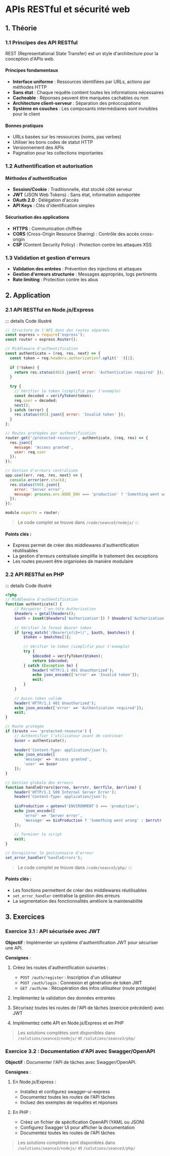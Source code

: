 # APIs RESTful et sécurité web

## 1. Théorie

### 1.1 Principes des API RESTful

REST (Representational State Transfer) est un style d'architecture pour la conception d'APIs web.

#### Principes fondamentaux

- **Interface uniforme** : Ressources identifiées par URLs, actions par méthodes HTTP
- **Sans état** : Chaque requête contient toutes les informations nécessaires
- **Cacheable** : Réponses peuvent être marquées cachables ou non
- **Architecture client-serveur** : Séparation des préoccupations
- **Système en couches** : Les composants intermédiaires sont invisibles pour le client

#### Bonnes pratiques

- URLs basées sur les ressources (noms, pas verbes)
- Utiliser les bons codes de statut HTTP
- Versionnement des APIs
- Pagination pour les collections importantes

### 1.2 Authentification et autorisation

#### Méthodes d'authentification

- **Session/Cookie** : Traditionnelle, état stocké côté serveur
- **JWT** (JSON Web Tokens) : Sans état, information autoportée
- **OAuth 2.0** : Délégation d'accès
- **API Keys** : Clés d'identification simples

#### Sécurisation des applications

- **HTTPS** : Communication chiffrée
- **CORS** (Cross-Origin Resource Sharing) : Contrôle des accès cross-origin
- **CSP** (Content Security Policy) : Protection contre les attaques XSS

### 1.3 Validation et gestion d'erreurs

- **Validation des entrées** : Prévention des injections et attaques
- **Gestion d'erreurs structurée** : Messages appropriés, logs pertinents
- **Rate limiting** : Protection contre les abus

## 2. Application

### 2.1 API RESTful en Node.js/Express

::: details Code illustré
```javascript
// Structure de l'API dans des routes séparées
const express = require('express');
const router = express.Router();

// Middleware d'authentification
const authenticate = (req, res, next) => {
  const token = req.headers.authorization?.split(' ')[1];
  
  if (!token) {
    return res.status(401).json({ error: 'Authentication required' });
  }
  
  try {
    // Vérifier le token (simplifié pour l'exemple)
    const decoded = verifyToken(token);
    req.user = decoded;
    next();
  } catch (error) {
    res.status(401).json({ error: 'Invalid token' });
  }
};

// Routes protégées par authentification
router.get('/protected-resource', authenticate, (req, res) => {
  res.json({ 
    message: 'Access granted', 
    user: req.user
  });
});

// Gestion d'erreurs centralisée
app.use((err, req, res, next) => {
  console.error(err.stack);
  res.status(500).json({
    error: 'Server error',
    message: process.env.NODE_ENV === 'production' ? 'Something went wrong' : err.message
  });
});

module.exports = router;
```

> Le code complet se trouve dans `/code/seance3/nodejs/`
:::

#### Points clés :
- Express permet de créer des middlewares d'authentification réutilisables
- La gestion d'erreurs centralisée simplifie le traitement des exceptions
- Les routes peuvent être organisées de manière modulaire

### 2.2 API RESTful en PHP

::: details Code illustré
```php
<?php
// Middleware d'authentification
function authenticate() {
    // Récupérer l'en-tête Authorization
    $headers = getallheaders();
    $auth = isset($headers['Authorization']) ? $headers['Authorization'] : '';
    
    // Vérifier le format Bearer token
    if (preg_match('/Bearer\s(\S+)/', $auth, $matches)) {
        $token = $matches[1];
        
        // Vérifier le token (simplifié pour l'exemple)
        try {
            $decoded = verifyToken($token);
            return $decoded;
        } catch (Exception $e) {
            header('HTTP/1.1 401 Unauthorized');
            echo json_encode(['error' => 'Invalid token']);
            exit;
        }
    }
    
    // Aucun token valide
    header('HTTP/1.1 401 Unauthorized');
    echo json_encode(['error' => 'Authentication required']);
    exit;
}

// Route protégée
if ($route === 'protected-resource') {
    // Authentifier l'utilisateur avant de continuer
    $user = authenticate();
    
    header('Content-Type: application/json');
    echo json_encode([
        'message' => 'Access granted',
        'user' => $user
    ]);
}

// Gestion globale des erreurs
function handleErrors($errno, $errstr, $errfile, $errline) {
    header('HTTP/1.1 500 Internal Server Error');
    header('Content-Type: application/json');
    
    $isProduction = getenv('ENVIRONMENT') === 'production';
    echo json_encode([
        'error' => 'Server error',
        'message' => $isProduction ? 'Something went wrong' : $errstr
    ]);
    
    // Terminer le script
    exit;
}

// Enregistrer le gestionnaire d'erreur
set_error_handler('handleErrors');
```

> Le code complet se trouve dans `/code/seance3/php/`
:::

#### Points clés :
- Les fonctions permettent de créer des middlewares réutilisables
- `set_error_handler` centralise la gestion des erreurs
- La segmentation des fonctionnalités améliore la maintenabilité

## 3. Exercices

### Exercice 3.1 : API sécurisée avec JWT

**Objectif** : Implémenter un système d'authentification JWT pour sécuriser une API.

**Consignes** :
1. Créez les routes d'authentification suivantes :
   - `POST /auth/register` : Inscription d'un utilisateur
   - `POST /auth/login` : Connexion et génération de token JWT
   - `GET /auth/me` : Récupération des infos utilisateur (route protégée)

2. Implémentez la validation des données entrantes

3. Sécurisez toutes les routes de l'API de tâches (exercice précédent) avec JWT

4. Implémentez cette API en Node.js/Express et en PHP

> Les solutions complètes sont disponibles dans `/solutions/seance3/nodejs/` et `/solutions/seance3/php/`

### Exercice 3.2 : Documentation d'API avec Swagger/OpenAPI

**Objectif** : Documenter l'API de tâches avec Swagger/OpenAPI.

**Consignes** :
1. En Node.js/Express :
   - Installez et configurez swagger-ui-express
   - Documentez toutes les routes de l'API tâches
   - Incluez des exemples de requêtes et réponses

2. En PHP :
   - Créez un fichier de spécification OpenAPI (YAML ou JSON)
   - Configurez Swagger UI pour afficher la documentation
   - Documentez toutes les routes de l'API tâches

> Les solutions complètes sont disponibles dans `/solutions/seance3/nodejs/` et `/solutions/seance3/php/`
